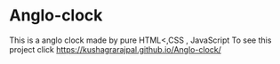 # Anglo-clock
This is a anglo clock made by pure HTML&lt;,CSS , JavaScript
To see this project click https://kushagrarajpal.github.io/Anglo-clock/
